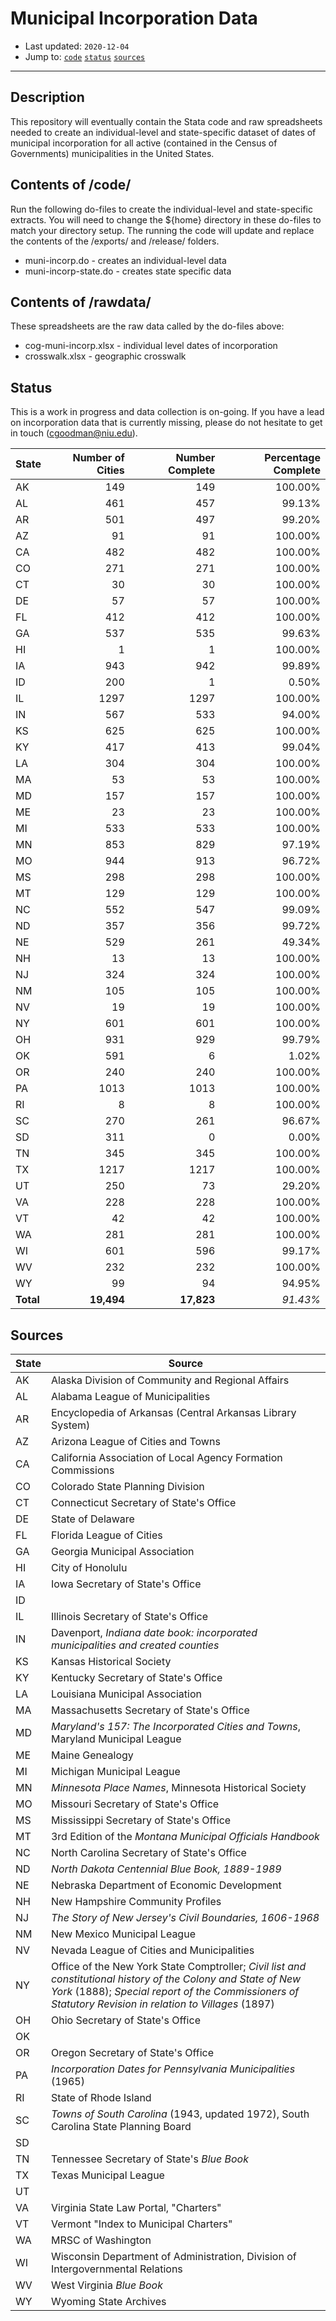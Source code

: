 # Municipal Incorporation Data

* Last updated: `2020-12-04`
* Jump to: [`code`](#contents-of-code) [`status`](#status) [`sources`](#sources)

---

## Description

This repository will eventually contain the Stata code and raw spreadsheets needed to create an individual-level and state-specific dataset of dates of municipal incorporation for all active (contained in the Census of Governments) municipalities in the United States.

## Contents of /code/
Run the following do-files to create the individual-level and state-specific extracts. You will need to change the ${home} directory in these do-files to match your directory setup. The running the code will update and replace the contents of the /exports/ and /release/ folders.
* muni-incorp.do - creates an individual-level data
* muni-incorp-state.do - creates state specific data

## Contents of /rawdata/
These spreadsheets are the raw data called by the do-files above:
* cog-muni-incorp.xlsx - individual level dates of incorporation
* crosswalk.xlsx - geographic crosswalk

## Status
This is a work in progress and data collection is on-going. If you have a lead on incorporation data that is currently missing, please do not hesitate to get in touch ([cgoodman@niu.edu](mailto:cgoodman@niu.edu)).

| State | Number of Cities | Number Complete | Percentage Complete |
| --- | ---: | ---: | ---: |
| AK | 149  | 149  | 100.00% |
| AL | 461  | 457  |  99.13% |
| AR | 501  | 497  |  99.20% |
| AZ | 91	  | 91	 | 100.00% |
| CA | 482  | 482  | 100.00% |
| CO | 271  | 271  | 100.00% |
| CT | 30   |	30   | 100.00% |
| DE | 57   |	57   | 100.00% |
| FL | 412  |	412  | 100.00% |
| GA | 537  |	535  | 99.63%  |
| HI | 1	  | 1    | 100.00% |
| IA | 943  |	942  | 99.89%  |
| ID | 200  |	1    | 0.50%   |
| IL | 1297 |	1297 | 100.00% |
| IN | 567  |	533  | 94.00%  |
| KS | 625  |	625  | 100.00% |
| KY | 417  |	413  | 99.04%  |
| LA | 304  |	304  | 100.00% |
| MA | 53   |	53   | 100.00% |
| MD | 157  |	157  | 100.00% |
| ME | 23   |	23   | 100.00% |
| MI | 533  |	533	 | 100.00% |
| MN | 853  |	829	 | 97.19%  |
| MO | 944  |	913	 | 96.72%  |
| MS | 298  |	298	 | 100.00% |
| MT | 129  |	129  | 100.00% |
| NC | 552  |	547  | 99.09%  |
| ND | 357  |	356  | 99.72%  |
| NE | 529  |	261  | 49.34%  |
| NH | 13   |	13	 | 100.00% |
| NJ | 324  |	324	 | 100.00% |
| NM | 105  |	105	 | 100.00% |
| NV | 19   |	19	 | 100.00% |
| NY | 601  |	601	 | 100.00% |
| OH | 931  |	929  | 99.79%  |
| OK | 591  |	6	   | 1.02%   |
| OR | 240  |	240	 | 100.00% |
| PA | 1013 |	1013 | 100.00% |
| RI | 8    |	8	   | 100.00% |
| SC | 270  |	261  | 96.67%  |
| SD | 311  |	0	   | 0.00%   |
| TN | 345  |	345  | 100.00% |
| TX | 1217 |	1217 | 100.00% |
| UT | 250  |	73   | 29.20%  |
| VA | 228  |	228  | 100.00% |
| VT | 42   |	42   | 100.00% |
| WA | 281  |	281  | 100.00% |
| WI | 601  |	596  | 99.17%  |
| WV | 232  |	232  | 100.00% |
| WY | 99   |	94   | 94.95%  |
| **Total** | **19,494** | **17,823** | *91.43%* |

## Sources

| State | Source |
| --- | --- |
| AK | Alaska Division of Community and Regional Affairs |
| AL | Alabama League of Municipalities |
| AR | Encyclopedia of Arkansas (Central Arkansas Library System) |
| AZ | Arizona League of Cities and Towns |
| CA | California Association of Local Agency Formation Commissions |
| CO | Colorado State Planning Division |
| CT | Connecticut Secretary of State's Office |
| DE | State of Delaware |
| FL | Florida League of Cities |
| GA | Georgia Municipal Association |
| HI | City of Honolulu |
| IA | Iowa Secretary of State's Office |
| ID | |
| IL | Illinois Secretary of State's Office |
| IN | Davenport, *Indiana date book: incorporated municipalities and created counties* |
| KS | Kansas Historical Society |
| KY | Kentucky Secretary of State's Office |
| LA | Louisiana Municipal Association |
| MA | Massachusetts Secretary of State's Office |
| MD | *Maryland's 157: The Incorporated Cities and Towns*, Maryland Municipal League |
| ME | Maine Genealogy |
| MI | Michigan Municipal League |
| MN | *Minnesota Place Names*, Minnesota Historical Society |
| MO | Missouri Secretary of State's Office |
| MS | Mississippi Secretary of State's Office |
| MT | 3rd Edition of the *Montana Municipal Officials Handbook* |
| NC | North Carolina Secretary of State's Office |
| ND | *North Dakota Centennial Blue Book, 1889-1989* |
| NE | Nebraska Department of Economic Development |
| NH | New Hampshire Community Profiles |
| NJ | *The Story of New Jersey's Civil Boundaries, 1606-1968* |
| NM | New Mexico Municipal League |
| NV | Nevada League of Cities and Municipalities |
| NY | Office of the New York State Comptroller; *Civil list and constitutional history of the Colony and State of New York* (1888); *Special report of the Commissioners of Statutory Revision in relation to Villages* (1897) |
| OH | Ohio Secretary of State's Office |
| OK |
| OR | Oregon Secretary of State's Office |
| PA | *Incorporation Dates for Pennsylvania Municipalities* (1965) |
| RI | State of Rhode Island |
| SC | *Towns of South Carolina* (1943, updated 1972), South Carolina State Planning Board |
| SD |
| TN | Tennessee Secretary of State's *Blue Book* |
| TX | Texas Municipal League |
| UT |
| VA | Virginia State Law Portal, "Charters" |
| VT | Vermont "Index to Municipal Charters" |
| WA | MRSC of Washington |
| WI | Wisconsin Department of Administration, Division of Intergovernmental Relations |
| WV | West Virginia *Blue Book* |
| WY | Wyoming State Archives |
